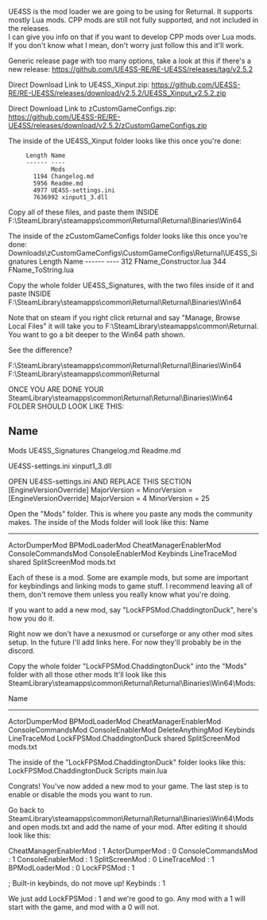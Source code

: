 <!-- STEP 1) DOWNLOAD THE LATEST RELEASE OF UE4SS_XINPUT.zip and zCustomGameConfigs.zipFROM THIS PAGE -->

UE4SS is the mod loader we are going to be using for Returnal.  It supports mostly Lua mods.
CPP mods are still not fully supported, and not included in the releases.  
I can give you info on that if you want to develop CPP mods over Lua mods.
If you don't know what I mean, don't worry just follow this and it'll work.

Generic release page with too many options, take a look at this if there's a new release:
https://github.com/UE4SS-RE/RE-UE4SS/releases/tag/v2.5.2

Direct Download Link to UE4SS_Xinput.zip:
https://github.com/UE4SS-RE/RE-UE4SS/releases/download/v2.5.2/UE4SS_Xinput_v2.5.2.zip

Direct Download Link to zCustomGameConfigs.zip:
https://github.com/UE4SS-RE/RE-UE4SS/releases/download/v2.5.2/zCustomGameConfigs.zip


<!-- STEP 2) UNZIP BOTH THOSE DOWNLOADS ANYWHERE YOU LIKE -->

The inside of the UE4SS_Xinput folder looks like this once you're done:

         Length Name
         ------ ----
                Mods
           1194 Changelog.md
           5956 Readme.md
           4977 UE4SS-settings.ini
           7636992 xinput1_3.dll

Copy all of these files, and paste them INSIDE F:\SteamLibrary\steamapps\common\Returnal\Returnal\Binaries\Win64

The inside of the zCustomGameConfigs folder looks like this once you're done:
Downloads\zCustomGameConfigs\CustomGameConfigs\Returnal\UE4SS_Signatures
         Length Name
         ------ ----
            312 FName_Constructor.lua
            344 FName_ToString.lua

Copy the whole folder UE4SS_Signatures, with the two files inside of it and paste INSIDE F:\SteamLibrary\steamapps\common\Returnal\Returnal\Binaries\Win64


Note that on steam if you right click returnal and say "Manage, Browse Local Files" it will take
you to F:\SteamLibrary\steamapps\common\Returnal.  You want to go a bit deeper to the Win64 path shown.

See the difference?

F:\SteamLibrary\steamapps\common\Returnal\Returnal\Binaries\Win64   <!-- You want this, be inside Win64 -->
F:\SteamLibrary\steamapps\common\Returnal                           <!-- This is not quite right -->

ONCE YOU ARE DONE YOUR SteamLibrary\steamapps\common\Returnal\Returnal\Binaries\Win64 FOLDER SHOULD LOOK LIKE THIS:

Name
----
Mods
UE4SS_Signatures
Changelog.md
Readme.md
<!-- ABSOLUTE BUTTLOAD OF DLLS HERE, DONT TOUCH EM -->
UE4SS-settings.ini
xinput1_3.dll

OPEN UE4SS-settings.ini AND REPLACE THIS SECTION
[EngineVersionOverride] <!-- ORIGINAL, NO ENGINE VERSION -->
MajorVersion = 
MinorVersion = 
[EngineVersionOverride] <!-- ADD RETURNAL VERSION, I THINK ITS UE V4.25 -->
MajorVersion = 4
MinorVersion = 25

<!-- STEP 3) HOW TO ADD A NEW MOD -->

Open the "Mods" folder.  This is where you paste any mods the community makes.
The inside of the Mods folder will look like this:
Name
------ ----
ActorDumperMod
BPModLoaderMod
CheatManagerEnablerMod
ConsoleCommandsMod
ConsoleEnablerMod
Keybinds
LineTraceMod
shared
SplitScreenMod
mods.txt

Each of these is a mod.  Some are example mods, but some are important for keybindings and linking mods to game stuff.
I recommend leaving all of them, don't remove them unless you really know what you're doing.

If you want to add a new mod, say "LockFPSMod.ChaddingtonDuck", here's how you do it.

Right now we don't have a nexusmod or curseforge or any other mod sites setup.
In the future I'll add links here.  For now they'll probably be in the discord.

Copy the whole folder "LockFPSMod.ChaddingtonDuck" into the "Mods" folder with all those other mods
It'll look like this SteamLibrary\steamapps\common\Returnal\Returnal\Binaries\Win64\Mods:

Name
------ ----
ActorDumperMod
BPModLoaderMod
CheatManagerEnablerMod
ConsoleCommandsMod
ConsoleEnablerMod
DeleteAnythingMod
Keybinds
LineTraceMod
LockFPSMod.ChaddingtonDuck
shared
SplitScreenMod
mods.txt

The inside of the "LockFPSMod.ChaddingtonDuck" folder looks like this:
LockFPSMod.ChaddingtonDuck
    Scripts <!-- nothing but a Scripts folder -->
        main.lua <!-- Inside Scripts is a single .lua file, this is the actual code -->

Congrats!  You've now added a new mod to your game.  The last step is to enable or disable the mods you want to run.

Go back to SteamLibrary\steamapps\common\Returnal\Returnal\Binaries\Win64\Mods
and open mods.txt and add the name of your mod.  After editing it should look like this:
<!-- inside mods.txt file -->

CheatManagerEnablerMod : 1
ActorDumperMod : 0
ConsoleCommandsMod : 1
ConsoleEnablerMod : 1
SplitScreenMod : 0
LineTraceMod : 1
BPModLoaderMod : 0
LockFPSMod : 1 


; Built-in keybinds, do not move up!
Keybinds : 1

<!-- inside mods.txt file -->

We just add LockFPSMod : 1 and we're good to go.  Any mod with a 1 will start with the game, and mod with a 0 will not.
